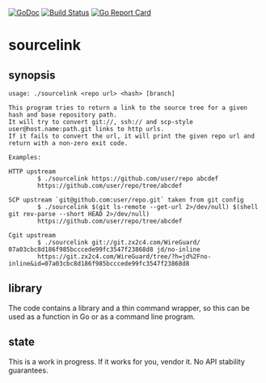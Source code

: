 [![GoDoc](https://godoc.org/github.com/wvh/sourcelink/lib?status.svg)](https://godoc.org/github.com/wvh/sourcelink/lib)
[![Build Status](https://travis-ci.org/wvh/sourcelink.svg?branch=master)](https://travis-ci.org/wvh/sourcelink)
[![Go Report Card](https://goreportcard.com/badge/github.com/wvh/sourcelink)](https://goreportcard.com/report/github.com/wvh/sourcelink)

# sourcelink

## synopsis
```
usage: ./sourcelink <repo url> <hash> [branch]

This program tries to return a link to the source tree for a given hash and base repository path.
It will try to convert git://, ssh:// and scp-style user@host.name:path.git links to http urls.
If it fails to convert the url, it will print the given repo url and return with a non-zero exit code.

Examples:

HTTP upstream
        $ ./sourcelink https://github.com/user/repo abcdef
        https://github.com/user/repo/tree/abcdef

SCP upstream `git@github.com:user/repo.git` taken from git config
        $ ./sourcelink $(git ls-remote --get-url 2>/dev/null) $(shell git rev-parse --short HEAD 2>/dev/null)
        https://github.com/user/repo/tree/abcdef

Cgit upstream
        $ ./sourcelink git://git.zx2c4.com/WireGuard/ 07a03cbc8d186f985bcccede99fc3547f23868d8 jd/no-inline
        https://git.zx2c4.com/WireGuard/tree/?h=jd%2Fno-inline&id=07a03cbc8d186f985bcccede99fc3547f23868d8

```

## library
The code contains a library and a thin command wrapper, so this can be used as a function in Go or as a command line program.

## state
This is a work in progress. If it works for you, vendor it. No API stability guarantees.
